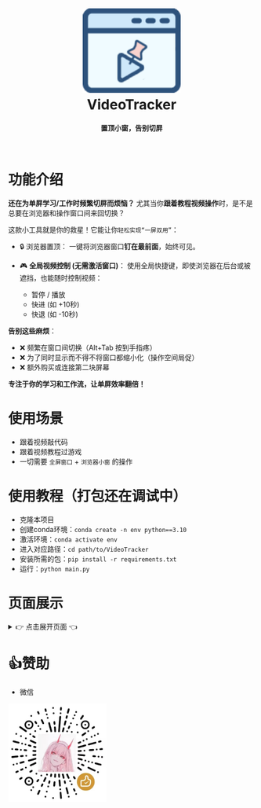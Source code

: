 <div align="center">
    <h1>
        <img src="./asset/logo.png" width="200"/>
        <br/>
        VideoTracker
    </h1>
    <h4>置顶小窗，告别切屏</h4>
<br/>
</div>

# 功能介绍
**还在为单屏学习/工作时频繁切屏而烦恼？** 尤其当你**跟着教程视频操作**时，是不是总要在浏览器和操作窗口间来回切换？

这款小工具就是你的救星！它能让你`轻松实现“一屏双用”`：

- 🔒 浏览器置顶： 一键将浏览器窗口**钉在最前面**，始终可见。

- 🎮 **全局视频控制 (无需激活窗口)**： 使用全局快捷键，即使浏览器在后台或被遮挡，也能随时控制视频：
  - 暂停 / 播放
  - 快进 (如 +10秒)
  - 快退 (如 -10秒)

**告别这些麻烦**：

- ❌ 频繁在窗口间切换（Alt+Tab 按到手指疼）
- ❌ 为了同时显示而不得不将窗口都缩小化（操作空间局促）
- ❌ 额外购买或连接第二块屏幕

**专注于你的学习和工作流，让单屏效率翻倍！**
# 使用场景
- 跟着视频敲代码
- 跟着视频教程过游戏
- 一切需要 `全屏窗口` + `浏览器小窗` 的操作

# 使用教程（打包还在调试中）
- 克隆本项目
- 创建conda环境：`conda create -n env python==3.10`
- 激活环境：`conda activate env`
- 进入对应路径：`cd path/to/VideoTracker`
- 安装所需的包：`pip install -r requirements.txt`
- 运行：`python main.py`

# 页面展示
<details>
<summary>👉 点击展开页面 👈</summary>
<div style="display: flex; flex-wrap: wrap; justify-content: center; gap: 10px;">
  <img src="./asset/browser.png" style="width: 45%; max-width: 300px; object-fit: contain;" />
  <img src="./asset/setting.png" style="width: 45%; max-width: 300px; object-fit: contain;" />
</div>
</details>

# 👍赞助

- 微信

<img src="./asset/support.jpg" width="200"/>
